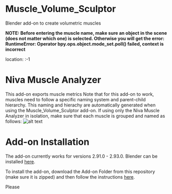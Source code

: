 #  Muscle_Volume_Sculptor
 Blender add-on to create volumetric muscles 
 
 
 **NOTE: Before entering the muscle name, make sure an object in the scene (does not matter which one) is selected. Otherwise you will get the error:
RuntimeError: Operator bpy.ops.object.mode_set.poll() failed, context is incorrect**

location: <unknown location>:-1


 
# Niva Muscle Analyzer
 This add-on exports muscle metrics 
 Note that for this add-on to work, muscles need to follow a specific naming system and parent-child hierarchy. 
 This naming and hierachy are automatically generated when using the Muscle_Volume_Sculptor add-on.
 If using only the Niva Muscle Analyzer in isolation, make sure that each muscle is grouped and named as follows:
 ![alt text](https://github.com/evaherbst/-Muscle_Volume_Sculptor/blob/main/example_Blender_hierarchy_image.PNG)
 
# Add-on Installation
 
 The add-on currently works for versions 2.91.0 - 2.93.0. Blender can be installed [here](https://www.blender.org/).
 
 To install the add-on, download the Add-on Folder from this repository (make sure it is zipped) and then follow the instructions [here](https://docs.blender.org/manual/en/latest/editors/preferences/addons.html).
 
 Please 
